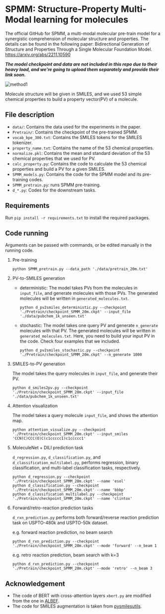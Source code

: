 # SPMM: Structure-Property Multi-Modal learning for molecules

The official GitHub for SPMM, a multi-modal molecular pre-train model for a synergistic comprehension of molecular structure and properties.
The details can be found in the following paper: 
Bidirectional Generation of Structure and Properties Through a Single Molecular Foundation Model.
https://arxiv.org/abs/2211.10590

***The model checkpoint and data are not included in this repo due to their heavy load, and we're going to upload them separately and provide their link soon.***

![method1](https://github.com/jinhojsk515/SPMM/assets/59189526/1ff52950-aa12-481f-94ea-4d1e97ac7bf3)

Molecule structure will be given in SMILES, and we used 53 simple chemical properties to build a property vector(PV) of a molecule.

## File description
* `data/`: Contains the data used for the experiments in the paper.
* `Pretrain/`: Contains the checkpoint of the pre-trained SPMM.
* `vocab_bpe_300.txt`: Contains the SMILES tokens for the SMILES tokenizer.
* `property_name.txt`: Contains the name of the 53 chemical properties.
* `normalize.pkl`: Contains the mean and standard deviation of the 53 chemical properties that we used for PV.
* `calc_property.py`: Contains the code to calculate the 53 chemical properties and build a PV for a given SMILES.
* `SPMM_models.py`: Contains the code for the SPMM model and its pre-training codes.
* `SPMM_pretrain.py`: runs SPMM pre-training.
* `d_*.py`: Codes for the downstream tasks.

## Requirements
Run `pip install -r requirements.txt` to install the required packages.

## Code running
Arguments can be passed with commands, or be edited manually in the running code.

1. Pre-training
    ```
    python SPMM_pretrain.py --data_path './data/pretrain_20m.txt'
    ```

2. PV-to-SMILES generation
   * deterministic: The model takes PVs from the molecules in `input_file`, and generate molecules with those PVs. The generated molecules will be written in `generated_molecules.txt`.
       ```
       python d_pv2smiles_deterministic.py --checkpoint './Pretrain/checkpoint_SPMM_20m.ckpt' --input_file './data/pubchem_1k_unseen.txt'
       ```
   * stochastic: The model takes one query PV and generate `n_generate` molecules with that PV. The generated molecules will be written in `generated_molecules.txt`. Here, you need to build your input PV in the code. Check four examples that we included.
       ```
       python d_pv2smiles_stochastic.py --checkpoint './Pretrain/checkpoint_SPMM_20m.ckpt' --n_generate 1000
       ```

3. SMILES-to-PV generation
    
    The model takes the query molecules in `input_file`, and generate their PV.

    ```
    python d_smiles2pv.py --checkpoint './Pretrain/checkpoint_SPMM_20m.ckpt' --input_file './data/pubchem_1k_unseen.txt'
    ```
4. Attention visualization

    The model takes a query molecule `input_file`, and shows the attention map.

    ```
    python attention_visualize.py --checkpoint './Pretrain/checkpoint_SPMM_20m.ckpt' --input_smiles 'CCN(C)CCC(O)C(c1ccccc1)c1ccccc1'
    ```

5. MoleculeNet + DILI prediction task

    `d_regression.py`, `d_classification.py`, and `d_classification_multilabel.py`, performs regression, binary classification, and multi-label classification tasks, respectively.

    ```
    python d_regression.py --checkpoint './Pretrain/checkpoint_SPMM_20m.ckpt' --name 'esol'
    python d_classification.py --checkpoint './Pretrain/checkpoint_SPMM_20m.ckpt' --name 'bbbp'
    python d_classification_multilabel.py --checkpoint './Pretrain/checkpoint_SPMM_20m.ckpt' --name 'clintox'
    ```

6. Forward/retro-reaction prediction tasks

    `d_rxn_prediction.py` performs both forward/reverse reaction prediction task on USPTO-480k and USPTO-50k dataset.

    e.g. forward reaction prediction, no beam search
    ```
    python d_rxn_prediction.py --checkpoint './Pretrain/checkpoint_SPMM_20m.ckpt' --mode 'forward' --n_beam 1 
    ```
    e.g. retro reaction prediction, beam search with k=3
    ```
    python d_rxn_prediction.py --checkpoint './Pretrain/checkpoint_SPMM_20m.ckpt' --mode 'retro' --n_beam 3 
    ```

## Acknowledgement
* The code of BERT with cross-attention layers `xbert.py` are modified from the one in [ALBEF](https://github.com/salesforce/ALBEF).
* The code for SMILES augmentation is taken from [pysmilesutils](https://github.com/MolecularAI/pysmilesutils).
